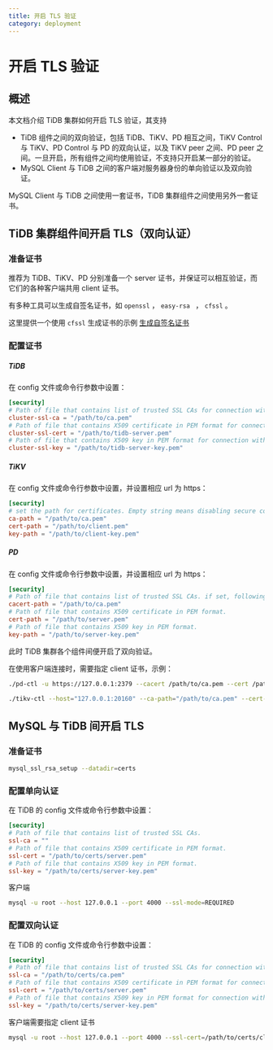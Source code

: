 ```yaml
---
title: 开启 TLS 验证
category: deployment
---
```


# 开启 TLS 验证

## 概述

本文档介绍 TiDB 集群如何开启 TLS 验证，其支持

- TiDB 组件之间的双向验证，包括 TiDB、TiKV、PD 相互之间，TiKV Control 与 TiKV、PD Control 与 PD 的双向认证，以及 TiKV peer 之间、PD peer 之间。一旦开启，所有组件之间均使用验证，不支持只开启某一部分的验证。
- MySQL Client 与 TiDB 之间的客户端对服务器身份的单向验证以及双向验证。

MySQL Client 与 TiDB 之间使用一套证书，TiDB 集群组件之间使用另外一套证书。



## TiDB 集群组件间开启 TLS（双向认证）

### 准备证书

推荐为 TiDB、TiKV、PD 分别准备一个 server 证书，并保证可以相互验证，而它们的各种客户端共用 client 证书。

有多种工具可以生成自签名证书，如 `openssl` ， `easy-rsa ` ， `cfssl` 。

这里提供一个使用 `cfssl` 生成证书的示例 [生成自签名证书](./generate-self-signed-certificates)

### 配置证书

##### TiDB

在 config 文件或命令行参数中设置：

```toml
[security]
# Path of file that contains list of trusted SSL CAs for connection with cluster components.
cluster-ssl-ca = "/path/to/ca.pem"
# Path of file that contains X509 certificate in PEM format for connection with cluster components.
cluster-ssl-cert = "/path/to/tidb-server.pem"
# Path of file that contains X509 key in PEM format for connection with cluster components.
cluster-ssl-key = "/path/to/tidb-server-key.pem"
```

##### TiKV

在 config 文件或命令行参数中设置，并设置相应 url 为 https：

```toml
[security]
# set the path for certificates. Empty string means disabling secure connectoins.
ca-path = "/path/to/ca.pem"
cert-path = "/path/to/client.pem"
key-path = "/path/to/client-key.pem"
```

##### PD

在 config 文件或命令行参数中设置，并设置相应 url 为 https：

```toml
[security]
# Path of file that contains list of trusted SSL CAs. if set, following four settings shouldn't be empty
cacert-path = "/path/to/ca.pem"
# Path of file that contains X509 certificate in PEM format.
cert-path = "/path/to/server.pem"
# Path of file that contains X509 key in PEM format.
key-path = "/path/to/server-key.pem"
```

此时 TiDB 集群各个组件间便开启了双向验证。

在使用客户端连接时，需要指定 client 证书，示例：

```bash
./pd-ctl -u https://127.0.0.1:2379 --cacert /path/to/ca.pem --cert /path/to/pd-client.pem --key /path/to/pd-client-key.pem

./tikv-ctl --host="127.0.0.1:20160" --ca-path="/path/to/ca.pem" --cert-path="/path/to/client.pem" --key-path="/path/to/clinet-key.pem"
```



## MySQL 与 TiDB 间开启 TLS

### 准备证书

```bash
mysql_ssl_rsa_setup --datadir=certs
```

### 配置单向认证

在 TiDB 的 config 文件或命令行参数中设置：

```toml
[security]
# Path of file that contains list of trusted SSL CAs.
ssl-ca = ""
# Path of file that contains X509 certificate in PEM format.
ssl-cert = "/path/to/certs/server.pem"
# Path of file that contains X509 key in PEM format.
ssl-key = "/path/to/certs/server-key.pem"
```

客户端

```bash
mysql -u root --host 127.0.0.1 --port 4000 --ssl-mode=REQUIRED
```

### 配置双向认证

在 TiDB 的 config 文件或命令行参数中设置：

```toml
[security]
# Path of file that contains list of trusted SSL CAs for connection with mysql client.
ssl-ca = "/path/to/certs/ca.pem"
# Path of file that contains X509 certificate in PEM format for connection with mysql client.
ssl-cert = "/path/to/certs/server.pem"
# Path of file that contains X509 key in PEM format for connection with mysql client.
ssl-key = "/path/to/certs/server-key.pem"
```

客户端需要指定 client 证书

```bash
mysql -u root --host 127.0.0.1 --port 4000 --ssl-cert=/path/to/certs/client-cert.pem --ssl-key=/path/to/certs/client-key.pem --ssl-ca=/path/to/certs/ca.pem --ssl-mode=VERIFY_IDENTITY
```



